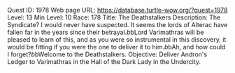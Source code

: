 Quest ID: 1978
Web page URL: https://database.turtle-wow.org/?quest=1978
Level: 13
Min Level: 10
Race: 178
Title: The Deathstalkers
Description: The Syndicate? I would never have suspected. It seems the lords of Alterac have fallen far in the years since their betrayal.$b$bLord Varimathras will be pleased to learn of this, and as you were so instrumental in this discovery, it would be fitting if you were the one to deliver it to him.$b$bAh, and how could I forget?$b$bWelcome to the Deathstalkers.
Objective: Deliver Andron's Ledger to Varimathras in the Hall of the Dark Lady in the Undercity.
